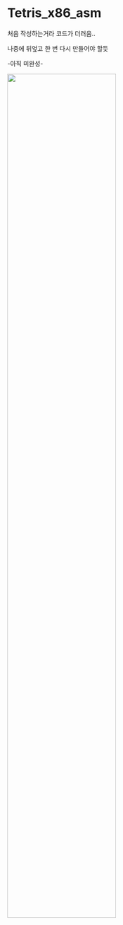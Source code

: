 # Tetris_x86_asm

처음 작성하는거라 코드가 더러움..

나중에 뒤엎고 한 번 다시 만들어야 할듯

-아직 미완성-

<img src = "https://github.com/user-attachments/assets/2e65396d-0e2f-4e6a-8bdd-7b56b9915ff1" width = "70%" height = "70%">
